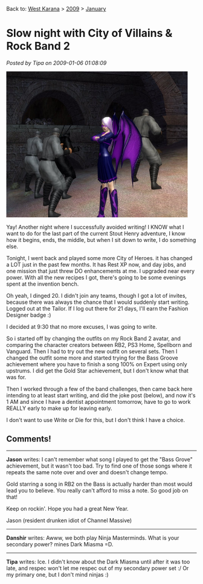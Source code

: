 Back to: [West Karana](/posts/westkarana.md) > [2009](/posts/2009/westkarana.md) > [January](./westkarana.md)
# Slow night with City of Villains & Rock Band 2

*Posted by Tipa on 2009-01-06 01:08:09*

![](../../../uploads/2009/01/cityofheroes-2009-01-05-19-20-04-34.jpg "cityofheroes-2009-01-05-19-20-04-34")

Yay! Another night where I successfully avoided writing! I KNOW what I want to do for the last part of the current Stout Henry adventure, I know how it begins, ends, the middle, but when I sit down to write, I do something else.

Tonight, I went back and played some more City of Heroes. it has changed a LOT just in the past few months. It has Rest XP now, and day jobs, and one mission that just threw DO enhancements at me. I upgraded near every power. With all the new recipes I got, there's going to be some evenings spent at the invention bench.

Oh yeah, I dinged 20. I didn't join any teams, though I got a lot of invites, because there was always the chance that I would suddenly start writing. Logged out at the Tailor. If I log out there for 21 days, I'll earn the Fashion Designer badge :)

I decided at 9:30 that no more excuses, I was going to write.

So i started off by changing the outfits on my Rock Band 2 avatar, and comparing the character creators between RB2, PS3 Home, Spellborn and Vanguard. Then I had to try out the new outfit on several sets. Then I changed the outfit some more and started trying for the Bass Groove achievement where you have to finish a song 100% on Expert using only upstrums. I did get the Gold Star achievement, but I don't know what that was for.

Then I worked through a few of the band challenges, then came back here intending to at least start writing, and did the joke post (below), and now it's 1 AM and since I have a dentist appointment tomorrow, have to go to work REALLY early to make up for leaving early.

I don't want to use Write or Die for this, but I don't think I have a choice.

## Comments!

---

**Jason** writes: I can't remember what song I played to get the "Bass Grove" achievement, but it wasn't too bad. Try to find one of those songs where it repeats the same note over and over and doesn't change tempo.

Gold starring a song in RB2 on the Bass is actually harder than most would lead you to believe. You really can't afford to miss a note. So good job on that!

Keep on rockin'. Hope you had a great New Year.

Jason (resident drunken idiot of Channel Massive)

---

**Danshir** writes: Awww, we both play Ninja Masterminds. What is your secondary power? mines Dark Miasma =D.

---

**Tipa** writes: Ice. I didn't know about the Dark Miasma until after it was too late, and respec won't let me respec out of my secondary power set :/ Or my primary one, but I don't mind ninjas :)

